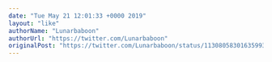 ```yaml
---
date: "Tue May 21 12:01:33 +0000 2019"
layout: "like"
authorName: "Lunarbaboon"
authorUrl: "https://twitter.com/Lunarbaboon"
originalPost: "https://twitter.com/Lunarbaboon/status/1130805830163599360"
---
```

